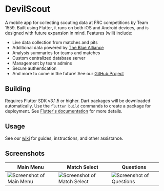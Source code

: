 # DevilScout

A mobile app for collecting scouting data at FRC competitions by Team 1559. Built using Flutter, it runs on both iOS and Android devices, and is designed with future expansion in mind. Features (will) include:
- Live data collection from matches and pits
- Additional data powered by [The Blue Alliance](https://thebluealliance.com)
- Analysis summaries for teams and matches
- Custom centralized database server
- Management by team admins
- Secure authentication
- And more to come in the future! See our [GitHub Project](https://github.com/orgs/Team1559/projects/5)

## Building

Requires Flutter SDK v3.1.5 or higher. Dart packages will be downloaded automatically. Use the `flutter build` commands to create a package for deployment. See [Flutter's documentation](https://docs.flutter.dev/testing/build-modes) for more details.

## Usage

See our [wiki](https://github.com/Team1559/DevilScout/wiki) for guides, instructions, and other assistance.

## Screenshots

| Main Menu | Match Select | Questions |
|-|-|-|
| ![Screenshot of Main Menu](https://github.com/Team1559/DevilScout/assets/89086035/3ca4cbf7-5858-45e1-b8ee-32963d2a4a4a) | ![Screenshot of Match Select](https://github.com/Team1559/DevilScout/assets/89086035/12109250-f9eb-431c-a2d1-6fad0d93be59) | ![Screenshot of Questions](https://github.com/Team1559/DevilScout/assets/89086035/0aa8f7ca-e3e9-46da-b4b6-bca24cb95c5d) |

